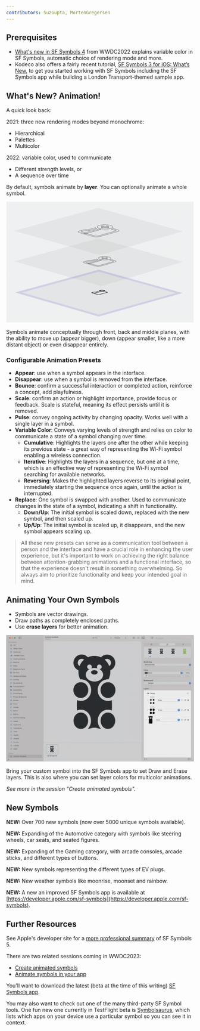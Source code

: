 ```yaml
---
contributors: SuzGupta, MortenGregersen
---
```


## Prerequisites

- [What's new in SF Symbols 4](https://developer.apple.com/videos/play/wwdc2022/10157) from WWDC2022 explains variable color in SF Symbols, automatic choice of rendering mode and more. 
- Kodeco also offers a fairly recent tutorial, [SF Symbols 3 for iOS: What’s New](https://www.kodeco.com/28867639-sf-symbols-3-for-ios-what-s-new), to get you started working with SF Symbols including the SF Symbols app while building a London Transport-themed sample app.

## What's New? Animation!

A quick look back:

2021: three new rendering modes beyond monochrome:
- Hierarchical
- Palettes
- Multicolor 

2022: variable color, used to communicate
- Different strength levels, or
- A sequence over time

By default, symbols animate by **layer**. You can optionally animate a whole symbol.

![Visualize three planes through which a symbol can move.][symbol]

[symbol]: ../../../images/notes/wwdc23/10197/FrontMiddleBackLayers.png

Symbols animate conceptually through front, back and middle planes, with the ability to move up (appear bigger), down (appear smaller, like a more distant object) or even disappear entirely.

### Configurable Animation Presets

- **Appear**: use when a symbol appears in the interface.
- **Disappear**: use when a symbol is removed from the interface.
- **Bounce**: confirm a successful interaction or completed action, reinforce a concept, add playfulness.
- **Scale**: confirm an action or highlight importance, provide focus or feedback. Scale is stateful, meaning its effect persists until it is removed.
- **Pulse**: convey ongoing activity by changing opacity. Works well with a single layer in a symbol.
- **Variable Color**: Conveys varying levels of strength and relies on color to communicate a state of a symbol changing over time.
  - **Cumulative**: Highlights the layers one after the other while keeping its previous state - a great way of representing the Wi-Fi symbol enabling a wireless connection.
  - **Iterative**: Highlights the layers in a sequence, but one at a time, which is an effective way of representing the Wi-Fi symbol searching for available networks.
  - **Reversing**: Makes the highlighted layers reverse to its original point, immediately starting the sequence once again, until the action is interrupted.
- **Replace**: One symbol is swapped with another. Used to communicate changes in the state of a symbol, indicating a shift in functionality.
  - **Down/Up**: The initial symbol is scaled down, replaced with the new symbol, and then scaled up.
  - **Up/Up**: The initial symbol is scaled up, it disappears, and the new symbol appears scaling up.

> All these new presets can serve as a communication tool between a person and the interface and have a crucial role in enhancing the user experience, but it's important to work on achieving the right balance between attention-grabbing animations and a functional interface, so that the experience doesn't result in something overwhelming. So always aim to prioritize functionality and keep your intended goal in mind.

## Animating Your Own Symbols

- Symbols are vector drawings. 
- Draw paths as completely enclosed paths.
- Use **erase layers** for better animation.

![Describe a custom symbol's layers in the SF Symbols app][layers]

[layers]: ../../../images/notes/wwdc23/10197/CustomSymbolLayersInApp.png

Bring your custom symbol into the SF Symbols app to set Draw and Erase layers. This is also where you can set layer colors for multicolor animations.

*See more in the session "Create animated symbols".*

## New Symbols

**NEW:** Over 700 new symbols (now over 5000 unique symbols available).

**NEW:** Expanding of the Automotive category with symbols like steering wheels, car seats, and seated figures.

**NEW:** Expanding of the Gaming category, with arcade consoles, arcade sticks, and different types of buttons. 

**NEW:** New symbols representing the different types of EV plugs.

**NEW:** New weather symbols like moonrise, moonset and rainbow.

**NEW:** A new an improved SF Symbols app is available at [https://developer.apple.com/sf-symbols](https://developer.apple.com/sf-symbols).

## Further Resources

See Apple's developer site for a [more professional summary](https://developer.apple.com/sf-symbols/) of SF Symbols 5.

There are two related sessions coming in WWDC2023:

- [Create animated symbols](https://developer.apple.com/wwdc23/10257)
- [Animate symbols in your app](https://developer.apple.com/wwdc23/10258)

You'll want to download the latest (beta at the time of this writing) [SF Symbols app](https://developer.apple.com/sf-symbols/).

You may also want to check out one of the many third-party SF Symbol tools. One fun new one currently in TestFlight beta is [Symbolsaurus](https://testflight.apple.com/join/37LGuo07), which lists which apps on your device use a particular symbol so you can see it in context.
